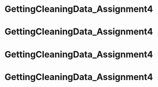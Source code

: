 # GettingCleaningData_Assignment4
# GettingCleaningData_Assignment4
# GettingCleaningData_Assignment4
# GettingCleaningData_Assignment4
